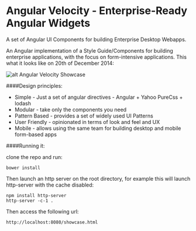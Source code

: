 Angular Velocity - Enterprise-Ready Angular Widgets
=================
A set of Angular UI Components for building Enterprise Desktop Webapps.

An Angular implementation of a Style Guide/Components for building enterprise applications, with the focus on form-intensive applications. This what it looks like on 20th of December 2014:

![alt Angular Velocity Showcase](https://s3-us-west-1.amazonaws.com/angularjs-freelance/AngularVelocityShowcase-small.png)


####Design principles:

-  Simple - Just a set of angular directives - Angular + Yahoo PureCss + lodash
- Modular - take only the components you need
- Pattern Based - provides a set of widely used UI Patterns 
- User Friendly - opinionated in terms of look and feel and UX 
- Mobile - allows using the same team for building desktop and mobile form-based apps

####Running it:

clone the repo and run:

    bower install

Then launch an http server on the root directory, for example this will launch http-server with the cache disabled:

    npm install http-server
    http-server -c-1 .

Then access the following url:

    http://localhost:8080/showcase.html

